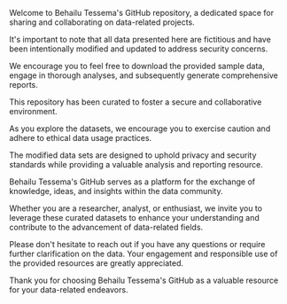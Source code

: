 Welcome to Behailu Tessema's GitHub repository, a dedicated space for sharing and collaborating on data-related projects. 

It's important to note that all data presented here are fictitious and have been intentionally modified and updated to address security concerns. 

We encourage you to feel free to download the provided sample data, engage in thorough analyses, and subsequently generate comprehensive reports.

This repository has been curated to foster a secure and collaborative environment. 

As you explore the datasets, we encourage you to exercise caution and adhere to ethical data usage practices. 

The modified data sets are designed to uphold privacy and security standards while providing a valuable analysis and reporting resource. 

Behailu Tessema's GitHub serves as a platform for the exchange of knowledge, ideas, and insights within the data community. 

Whether you are a researcher, analyst, or enthusiast, we invite you to leverage these curated datasets to enhance your understanding and contribute to the advancement of data-related fields. 

Please don't hesitate to reach out if you have any questions or require further clarification on the data. Your engagement and responsible use of the provided resources are greatly appreciated.

Thank you for choosing Behailu Tessema's GitHub as a valuable resource for your data-related endeavors.
